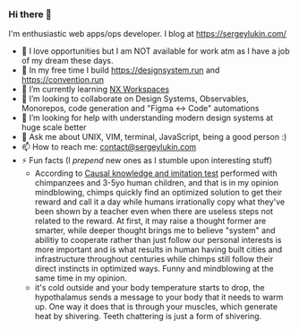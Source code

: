 ### Hi there 👋

I'm enthusiastic web apps/ops developer. I blog at https://sergeylukin.com/ 

- 👔 I love opportunities but I am NOT available for work atm as I have a job of my dream these days.
- 🔭 In my free time I build https://designsystem.run and https://convention.run
- 🌱 I’m currently learning [NX Workspaces](https://nx.dev/)
- 👯 I’m looking to collaborate on Design Systems, Observables, Monorepos, code generation and "Figma <-> Code" automations
- 🤔 I’m looking for help with understanding modern design systems at huge scale better
- 💬 Ask me about UNIX, VIM, terminal, JavaScript, being a good person :)
- 📫 How to reach me: contact@sergeylukin.com
- ⚡ Fun facts (I _prepend_ new ones as I stumble upon interesting stuff)
  - According to [Causal knowledge and imitation test](https://link.springer.com/article/10.1007/s10071-004-0239-6) performed with chimpanzees and 3-5yo human children, and that is in my opinion mindblowing, chimps quickly find an optimized solution to get their reward and call it a day while humans irrationally copy what they've been shown by a teacher even when there are useless steps not related to the reward. At first, it may raise a thought former are smarter, while deeper thought brings me to believe "system" and abilitiy to cooperate rather than just follow our personal interests is more important and is what results in human having built cities and infrastructure throughout centuries while chimps still follow their direct instincts in optimized ways. Funny and mindblowing at the same time in my opinion.
  - it's cold outside and your body temperature starts to drop, the hypothalamus sends a message to your body that it needs to warm up. One way it does that is through your muscles, which generate heat by shivering. Teeth chattering is just a form of shivering.

<!--
**sergeylukin/sergeylukin** is a ✨ _special_ ✨ repository because its `README.md` (this file) appears on your GitHub profile.

Here are some ideas to get you started:

- 🔭 I’m currently working on ...
- 🌱 I’m currently learning ...
- 👯 I’m looking to collaborate on ...
- 🤔 I’m looking for help with ...
- 💬 Ask me about ...
- 📫 How to reach me: ...
- 😄 Pronouns: ...
- ⚡ Fun fact: ...
-->
